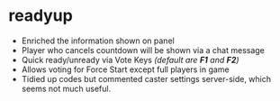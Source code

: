 # readyup

- Enriched the information shown on panel
- Player who cancels countdown will be shown via a chat message
- Quick ready/unready via Vote Keys _(default are **F1** and **F2**)_
- Allows voting for Force Start except full players in game
- Tidied up codes but commented caster settings server-side, which seems not much useful.
